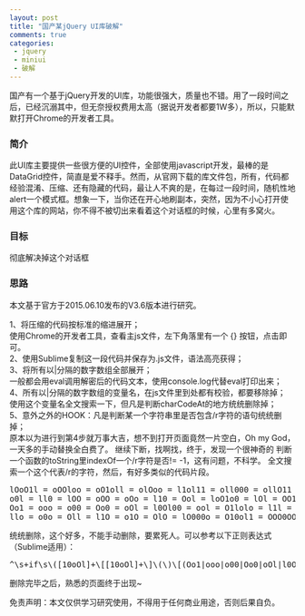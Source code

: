 ```yaml
--- 
layout: post
title: "国产某jQuery UI库破解"
comments: true
categories:
 - jquery
 - miniui
 - 破解
---
```

国产有一个基于jQuery开发的UI库，功能很强大，质量也不错。用了一段时间之后，已经沉溺其中，但无奈授权费用太高（据说开发者都要1W多），所以，只能默默打开Chrome的开发者工具。

### 简介
此UI库主要提供一些很方便的UI控件，全部使用javascript开发，最棒的是DataGrid控件，简直是爱不释手。然而，从官网下载的库文件包，所有，代码都经验混淆、压缩、还有隐藏的代码，最让人不爽的是，在每过一段时间，随机性地alert一个模式框。想象一下，当你还在开心地刷副本，突然，因为不小心打开使用这个库的网站，你不得不被切出来看着这个对话框的时候，心里有多窝火。

### 目标
彻底解决掉这个对话框

### 思路
本文基于官方于2015.06.10发布的V3.6版本进行研究。

1、将压缩的代码按标准的缩进展开；  
使用Chrome的开发者工具，查看主js文件，左下角落里有一个 {} 按钮，点击即可。  
2、使用Sublime复制这一段代码并保存为.js文件，语法高亮获得；  
3、将所有以|分隔的数字数组全部展开；  
一般都会用eval调用解密后的代码文本，使用console.log代替eval打印出来；  
4、所有以|分隔的数字数组的变量名，在js文件里到处都有校验，都要移除掉；  
使用这个变量名全文搜索一下，但凡是判断charCodeAt的地方统统删除掉；  
5、意外之外的HOOK：凡是判断某一个字符串里是否包含/r字符的语句统统删掉；  
原本以为进行到第4步就万事大吉，想不到打开页面竟然一片空白，Oh my God，一天多的手动替换全白费了。
继续下断，找啊找，终于，发现一个很神奇的 判断一个函数的toString里indexOf一个/r字符是否!= -1，这有问题，不科学。
全文搜索一个这个代表/r的字符，然后，有好多类似的代码片段。
<!--more-->
<pre class="brush: javascript" line="1">
lOoO1l = oOOloo = oO1oll = olOoo = l1ol11 = oll000 = ollO11 = o11101 = l1o10l = OoOol1 = ol0110 = o011l1 = o0O0l0 = OO0loO = O10l1O = l0OO10 = o0010l = o11oo0 = lll0lO = oo00lo = window;
o0l = ll0 = lOO = oOO = oOo = l10 = Ool = loO1o0 = lOl = OO1 = oO0 = ol000O = O00 = OoO = o01 = "toString";
Oo1 = ooo = o00 = Oo0 = oOl = l0Ol00 = ool = O1lolo = l1l = l00 = OOl = Ol0 = oll = oO0O11 = ol0o10 = "indexOf";
llo = o0o = Oll = l1O = o1O = OlO = lO000o = O10ol1 = OOO0OO = lO0 = "\r";
</pre>
统统删除，这个好多，不能手动删除，要累死人。可以参考以下正则表达式（Sublime适用）：
<!--more-->
<pre class="brush: text" line="1">
^\s+if\s\([10oOl]+\[[10oOl]+\]\(\)\[(Oo1|ooo|o00|Oo0|oOl|l0Ol00|ool|O1lolo|l1l|l00|OOl|Ol0|oll|oO0O11|ol0o10)\]\((llo|o0o|Oll|l1O|o1O|OlO|lO000o|O10ol1|OOO0OO|lO0)\).*\s+return;.*\s
</pre>

删除完毕之后，熟悉的页面终于出现~

免责声明：本文仅供学习研究使用，不得用于任何商业用途，否则后果自负。